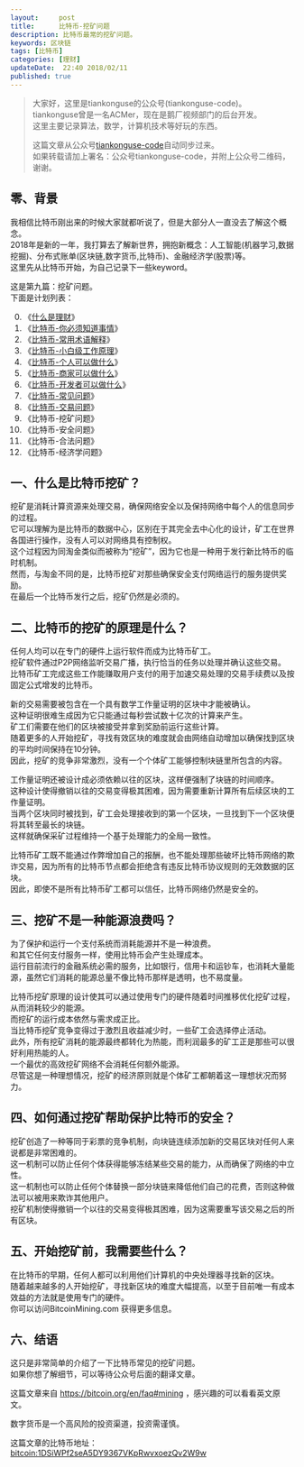 ```yaml
---   
layout:     post  
title:      比特币-挖矿问题  
description: 比特币最常的挖矿问题。  
keywords: 区块链  
tags: [比特币]  
categories: [理财]  
updateDate:  22:40 2018/02/11
published: true  
---  
```

  
  
>   
> 大家好，这里是tiankonguse的公众号(tiankonguse-code)。    
> tiankonguse曾是一名ACMer，现在是鹅厂视频部门的后台开发。    
> 这里主要记录算法，数学，计算机技术等好玩的东西。   
>      
> 这篇文章从公众号[tiankonguse-code](https://mp.weixin.qq.com/s/XD3ZL6cUSDh4UCrC8eMoLw)自动同步过来。    
> 如果转载请加上署名：公众号tiankonguse-code，并附上公众号二维码，谢谢。  
>    
  

## 零、背景 

我相信比特币刚出来的时候大家就都听说了，但是大部分人一直没去了解这个概念。  
2018年是新的一年，我打算去了解新世界，拥抱新概念：人工智能(机器学习,数据挖掘)、分布式账单(区块链,数字货币,比特币)、金融经济学(股票)等。  
这里先从比特币开始，为自己记录下一些keyword。  


这是第九篇：挖矿问题。  
下面是计划列表：  

0. 《[什么是理财](http://mp.weixin.qq.com/s/jghH-D6CC_mGEFkkNnvC3A)》
1. 《[比特币-你必须知道事情](http://mp.weixin.qq.com/s/pu8e18eC2mBQxB9z01ETjg)》  
2. 《[比特币-常用术语解释](https://mp.weixin.qq.com/s/3P9Tv6iO89p6xHpD1r_41Q)》  
3. 《[比特币-小白级工作原理](http://mp.weixin.qq.com/s/boeL6G5UVVEA3hVXiWDSWw)》  
4. 《[比特币-个人可以做什么](http://mp.weixin.qq.com/s/erz3_s5zksrM9E72mi0GNQ)》
5. 《[比特币-商家可以做什么](http://mp.weixin.qq.com/s/_iO9r0vsI5sgD3zIwD4bQg)》   
6. 《[比特币-开发者可以做什么](http://mp.weixin.qq.com/s/yFQKqwEiOd2UFO6MKDZDRQ)》    
7. 《[比特币-常见问题](http://mp.weixin.qq.com/s/A0yyRNfyXtugnCf5in_5lg)》   
8. 《[比特币-交易问题](http://mp.weixin.qq.com/s/Q-DQJo4ajiaXsJs-MW5HXQ)》  
9. 《比特币-挖矿问题》  
10. 《比特币-安全问题》  
11. 《比特币-合法问题》  
12. 《比特币-经济学问题》 



## 一、什么是比特币挖矿？

挖矿是消耗计算资源来处理交易，确保网络安全以及保持网络中每个人的信息同步的过程。  
它可以理解为是比特币的数据中心，区别在于其完全去中心化的设计，矿工在世界各国进行操作，没有人可以对网络具有控制权。  
这个过程因为同淘金类似而被称为“挖矿”，因为它也是一种用于发行新比特币的临时机制。  
然而，与淘金不同的是，比特币挖矿对那些确保安全支付网络运行的服务提供奖励。  
在最后一个比特币发行之后，挖矿仍然是必须的。  


## 二、比特币的挖矿的原理是什么？

任何人均可以在专门的硬件上运行软件而成为比特币矿工。  
挖矿软件通过P2P网络监听交易广播，执行恰当的任务以处理并确认这些交易。  
比特币矿工完成这些工作能赚取用户支付的用于加速交易处理的交易手续费以及按固定公式增发的比特币。  


新的交易需要被包含在一个具有数学工作量证明的区块中才能被确认。  
这种证明很难生成因为它只能通过每秒尝试数十亿次的计算来产生。  
矿工们需要在他们的区块被接受并拿到奖励前运行这些计算。  
随着更多的人开始挖矿，寻找有效区块的难度就会由网络自动增加以确保找到区块的平均时间保持在10分钟。  
因此，挖矿的竞争非常激烈，没有一个个体矿工能够控制块链里所包含的内容。  


工作量证明还被设计成必须依赖以往的区块，这样便强制了块链的时间顺序。  
这种设计使得撤销以往的交易变得极其困难，因为需要重新计算所有后续区块的工作量证明。  
当两个区块同时被找到，矿工会处理接收到的第一个区块，一旦找到下一个区块便将其转至最长的块链。  
这样就确保采矿过程维持一个基于处理能力的全局一致性。  


比特币矿工既不能通过作弊增加自己的报酬，也不能处理那些破坏比特币网络的欺诈交易，因为所有的比特币节点都会拒绝含有违反比特币协议规则的无效数据的区块。  
因此，即使不是所有比特币矿工都可以信任，比特币网络仍然是安全的。   

## 三、挖矿不是一种能源浪费吗？

为了保护和运行一个支付系统而消耗能源并不是一种浪费。  
和其它任何支付服务一样，使用比特币会产生处理成本。  
运行目前流行的金融系统必需的服务，比如银行，信用卡和运钞车，也消耗大量能源，虽然它们消耗的能源总量不像比特币那样是透明，也不易度量。  


比特币挖矿原理的设计使其可以通过使用专门的硬件随着时间推移优化挖矿过程，从而消耗较少的能源。  
而挖矿的运行成本依然与需求成正比。  
当比特币挖矿竞争变得过于激烈且收益减少时，一些矿工会选择停止活动。  
此外，所有挖矿消耗的能源最终都转化为热能，而利润最多的矿工正是那些可以很好利用热能的人。  
一个最优的高效挖矿网络不会消耗任何额外能源。  
尽管这是一种理想情况，挖矿的经济原则就是个体矿工都朝着这一理想状况而努力。  

## 四、如何通过挖矿帮助保护比特币的安全？

挖矿创造了一种等同于彩票的竞争机制，向块链连续添加新的交易区块对任何人来说都是非常困难的。  
这一机制可以防止任何个体获得能够冻结某些交易的能力，从而确保了网络的中立性。  
这一机制也可以防止任何个体替换一部分块链来降低他们自己的花费，否则这种做法可以被用来欺诈其他用户。  
挖矿机制使得撤销一个以往的交易变得极其困难，因为这需要重写该交易之后的所有区块。  

## 五、开始挖矿前，我需要些什么？

在比特币的早期，任何人都可以利用他们计算机的中央处理器寻找新的区块。  
随着越来越多的人开始挖矿，寻找新区块的难度大幅提高，以至于目前唯一有成本效益的方法就是使用专门的硬件。  
你可以访问BitcoinMining.com 获得更多信息。  


## 六、结语  


这只是非常简单的介绍了一下比特币常见的挖矿问题。  
如果你想了解细节，可以等待公众号后面的翻译文章。  

这篇文章来自 https://bitcoin.org/en/faq#mining ，感兴趣的可以看看英文原文。  

 
数字货币是一个高风险的投资渠道，投资需谨慎。  

这篇文章的比特币地址： [bitcoin:1DSiWPf2seA5DY9367VKpRwvxoezQv2W9w](bitcoin:1DSiWPf2seA5DY9367VKpRwvxoezQv2W9w)     

